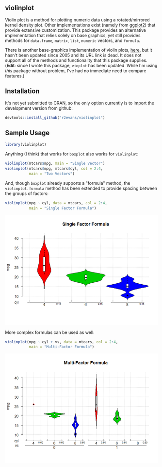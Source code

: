 <!-- README.md is generated from README.Rmd. Please edit that file -->
violinplot
----------

Violin plot is a method for plotting numeric data using a rotated/mirrored kernel density plot. Other implementations exist (namely from [ggplot2](https://github.com/hadley/ggplot2)) that provide extensive customization. This package provides an alternative implementation that relies solely on base graphics, yet still provides methods for `data.frame`, `matrix`, `list`, `numeric` vectors, and `formula`.

There is another base-graphics implementation of violin plots, [here](https://cran.r-project.org/web/packages/vioplot/index.html), but it hasn't been updated since 2005 and its URL link is dead. It does not support all of the methods and functionality that this package supplies. (**Edit**: since I wrote this package, `vioplot` has been updated. While I'm using *this* package without problem, I've had no immediate need to compare features.)

Installation
------------

It's not yet submitted to CRAN, so the only option currently is to import the development version from github:

``` r
devtools::install_github("r2evans/violinplot")
```

Sample Usage
------------

``` r
library(violinplot)
```

Anything (I think) that works for `boxplot` also works for `violinplot`:

``` r
violinplot(mtcars$mpg, main = "Single Vector")
violinplot(mtcars$mpg, mtcars$cyl, col = 2:4,
           main = "Two Vectors")
```

And, though `boxplot` already supports a "formula" method, the `violinplot.formula` method has been extended to provide spacing between the groups of factors:

``` r
violinplot(mpg ~ cyl, data = mtcars, col = 2:4,
           main = "Single Factor Formula")
```

![](figs/singlefactor-1.png)<!-- -->

More complex formulas can be used as well:

``` r
violinplot(mpg ~ cyl + vs, data = mtcars, col = 2:4,
           main = "Multi-Factor Formula")
```

![](figs/multifactor-1.png)<!-- -->
